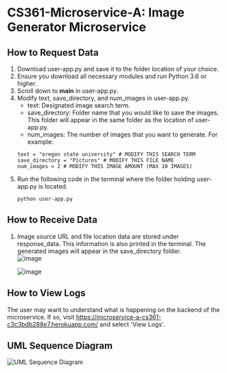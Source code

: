 # CS361-Microservice-A: Image Generator Microservice

## How to Request Data
1. Download user-app.py and save it to the folder location of your choice.
2. Ensure you download all necessary modules and run Python 3.6 or higher.
3. Scroll down to __main__ in user-app.py.
4. Modify text, save_directory, and num_images in user-app.py.
   - text: Designated image search term.
   - save_directory: Folder name that you would like to save the images. This folder will appear in the same folder as the location of user-app.py.
   - num_images: The number of images that you want to generate.
  For example:
    ```
    text = "oregon state university" # MODIFY THIS SEARCH TERM
    save_directory = "Pictures" # MODIFY THIS FILE NAME
    num_images = 2 # MODIFY THIS IMAGE AMOUNT (MAX 10 IMAGES)
    ```
5. Run the following code in the terminal where the folder holding user-app.py is located.
   ```
   python user-app.py
   ```
## How to Receive Data
1. Image source URL and file location data are stored under response_data. This information is also printed in the terminal. The generated images will appear in the save_directory folder.  
   ![image](https://github.com/user-attachments/assets/e50704ae-d13c-4b0c-8737-c0ce527220bd)
   
   ![image](https://github.com/user-attachments/assets/31269445-2e1c-4d0d-b2d8-8ff31b399783)  


## How to View Logs
The user may want to understand what is happening on the backend of the microservice. If so, visit https://microservice-a-cs361-c3c3bdb288e7.herokuapp.com/ and select 'View Logs'.

## UML Sequence Diagram
![UML Sequence Diagram](https://github.com/user-attachments/assets/353948dd-5a9a-4a43-988f-0e549bc8ad28)
